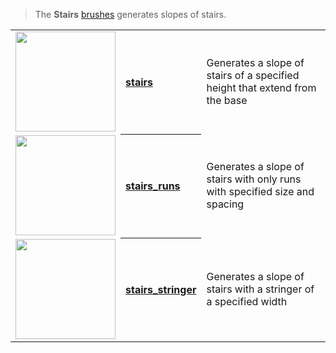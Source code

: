 > The **Stairs** [brushes](Brush-Shaders) generates slopes of stairs. 

<table>
  <tbody>
    <tr>
        <td align="left"><a href="zigzag2"><img width="160" src="https://s3.amazonaws.com/misc.lachlanmcdonald.com/magicavoxel-shaders/0.10.3/stairs.png" alt=""></a></td>
        <th align="left"><a href="stairs">stairs</a></th>
        <td>Generates a slope of stairs of a specified height that extend from the base</td>
    </tr>
    <tr>
        <td align="left"><a href="zigzag3"><img width="160" src="https://s3.amazonaws.com/misc.lachlanmcdonald.com/magicavoxel-shaders/0.10.3/stairs_runs.png" alt=""></a></td>
        <th align="left"><a href="stairs_runs">stairs_runs</a></th>
        <td>Generates a slope of stairs with only runs with specified size and spacing</td>
    </tr>
    <tr>
        <td align="left"><a href="zigzag_range"><img width="160" src="https://s3.amazonaws.com/misc.lachlanmcdonald.com/magicavoxel-shaders/0.10.3/stairs_stringer.png" alt=""></a></td>
        <th align="left"><a href="stairs_stringer">stairs_stringer</a></th>
        <td>Generates a slope of stairs with a stringer of a specified width</td>
    </tr>
  </tbody>
</table>
